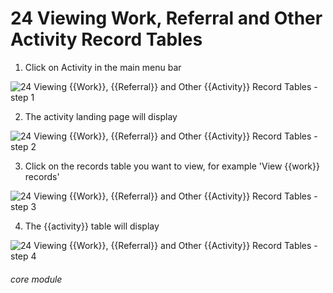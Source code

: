# 24 Viewing Work, Referral and Other Activity Record Tables


1. Click on Activity in the main menu bar

![24 Viewing {{Work}}, {{Referral}} and Other {{Activity}} Record Tables - step 1](24_Viewing_Work,_Referral_and_Other_Activity_Record_Tables_im_1.png)

2. The activity landing page will display

![24 Viewing {{Work}}, {{Referral}} and Other {{Activity}} Record Tables - step 2](24_Viewing_Work,_Referral_and_Other_Activity_Record_Tables_im_2.png)

3. Click on  the records table you want to view, for example &#039;View {{work}} records&#039;

![24 Viewing {{Work}}, {{Referral}} and Other {{Activity}} Record Tables - step 3](24_Viewing_Work,_Referral_and_Other_Activity_Record_Tables_im_3.png)

4. The {{activity}} table will display

![24 Viewing {{Work}}, {{Referral}} and Other {{Activity}} Record Tables - step 4](24_Viewing_Work,_Referral_and_Other_Activity_Record_Tables_im_4.png)



###### core module

